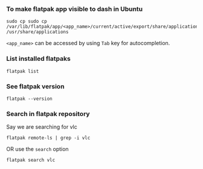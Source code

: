 ### To make flatpak app visible to dash in Ubuntu
```
sudo cp sudo cp /var/lib/flatpak/app/<app_name>/current/active/export/share/applications/<app_name>.desktop /usr/share/applications
```
`<app_name>` can be accessed by using `Tab` key for autocompletion.

### List installed flatpaks
```
flatpak list
```
### See flatpak version
```
flatpak --version
```
### Search in flatpak repository
Say we are searching for vlc
```
flatpak remote-ls | grep -i vlc
```
OR use the `search` option
```
flatpak search vlc
```
